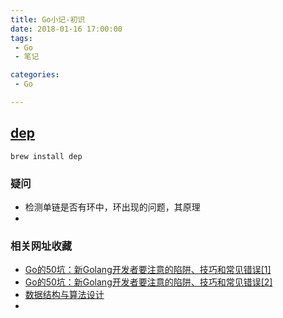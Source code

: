 ```yaml
---
title: Go小记-初识
date: 2018-01-16 17:00:00
tags:
 - Go
 - 笔记

categories:
 - Go

---
```



<!-- MORE -->
## [dep](https://github.com/golang/dep)
```
brew install dep
```


### 疑问
- 检测单链是否有环中，环出现的问题，其原理
- 

### 相关网址收藏
- [Go的50坑：新Golang开发者要注意的陷阱、技巧和常见错误\[1\]](https://www.cnblogs.com/mafeng/p/7434821.html)
- [Go的50坑：新Golang开发者要注意的陷阱、技巧和常见错误\[2\]](https://www.cnblogs.com/Eilen/p/6944345.html)
- [数据结构与算法设计](https://suanfa.herokuapp.com/0preface/)
- 

